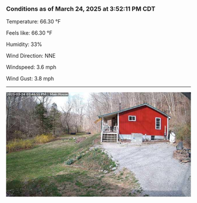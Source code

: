 ### Conditions as of March 24, 2025 at 3:52:11 PM CDT 

Temperature: 66.30 &deg;F

Feels like: 66.30 &deg;F

Humidity: 33%

Wind Direction: NNE

Windspeed: 3.6 mph

Wind Gust: 3.8 mph

---

<img src="./images/latest.jpeg"/>

